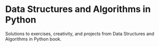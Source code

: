 # Data Structures and Algorithms in Python

Solutions to exercises, creativity, and projects from Data Structures and Algorithms in Python book.
